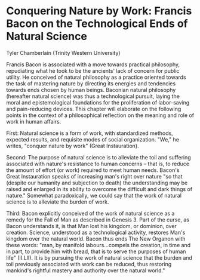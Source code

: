 # Conquering Nature by Work: Francis Bacon on the Technological Ends of Natural Science

Tyler Chamberlain (Trinity Western University)

Francis Bacon is associated with a move towards practical philosophy,
repudiating what he took to be the ancients' lack of concern for public
utility. He conceived of natural philosophy as a practice oriented towards the
task of mastering nature by directing its energies and tendencies towards ends
chosen by human beings. Baconian natural philosophy (hereafter natural science)
was thus a technological pursuit, laying the moral and epistemological
foundations for the proliferation of labor-saving and pain-reducing devices.
This chapter will elaborate on the following points in the context of a
philosophical reflection on the meaning and role of work in human affairs.

First: Natural science is a form of work, with standardized methods, expected
results, and requisite modes of social organization. "We," he writes, "conquer
nature by work" (Great Instauration).

Second: The purpose of natural science is to alleviate the toil and suffering
associated with nature's resistance to human concerns – that is, to reduce the
amount of effort (or work) required to meet human needs. Bacon's Great
Instauration speaks of increasing man's right over nature "so that (despite our
humanity and subjection to death) the understanding may be raised and enlarged
in its ability to overcome the difficult and dark things of nature." Somewhat
paradoxically, we could say that the work of natural science is to alleviate
the burden of work.

Third: Bacon explicitly conceived of the work of natural science as a remedy
for the Fall of Man as described in Genesis 3. Part of the curse, as Bacon
understands it, is that Man lost his kingdom, or dominion, over creation.
Science, understood as a technological activity, restores Man's kingdom over
the natural world. Bacon thus ends The New Organon with these words: "man, by
manifold labours…compels the creation, in time and in part, to provide him with
bread, that is to serve the purposes of human life" (II.LII). It is by pursuing
the work of natural science that the burden and toil previously associated with
work can be reduced, thus restoring mankind's rightful mastery and authority
over the natural world."
